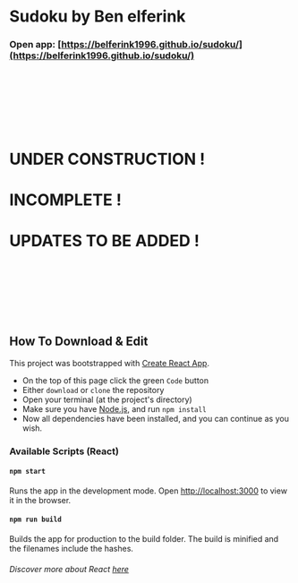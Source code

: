 # Sudoku by Ben elferink

### Open app: [https://belferink1996.github.io/sudoku/](https://belferink1996.github.io/sudoku/)

<br><br><br><br><br><br>

# UNDER CONSTRUCTION !

# INCOMPLETE !

# UPDATES TO BE ADDED !

<br><br><br><br><br><br>

<!-- Mobile preview:
<br />
<img src="./docs/screenshot-mobile.png" alt="mobile screenshot" width="300" />

Desktop preview:
<br />
<img src="./docs/screenshot-desktop.png" alt="desktop screenshot" width="500" /> -->

## How To Download & Edit

This project was bootstrapped with [Create React App](https://github.com/facebook/create-react-app).

- On the top of this page click the green `Code` button
- Either `download` or `clone` the repository
- Open your terminal (at the project's directory)
- Make sure you have [Node.js](https://nodejs.org/en/), and run `npm install`
- Now all dependencies have been installed, and you can continue as you wish.

### Available Scripts (React)

#### `npm start`

Runs the app in the development mode.
Open [http://localhost:3000](http://localhost:3000) to view it in the browser.

#### `npm run build`

Builds the app for production to the build folder.
The build is minified and the filenames include the hashes.

###### Discover more about React [here](https://github.com/facebook/create-react-app)
